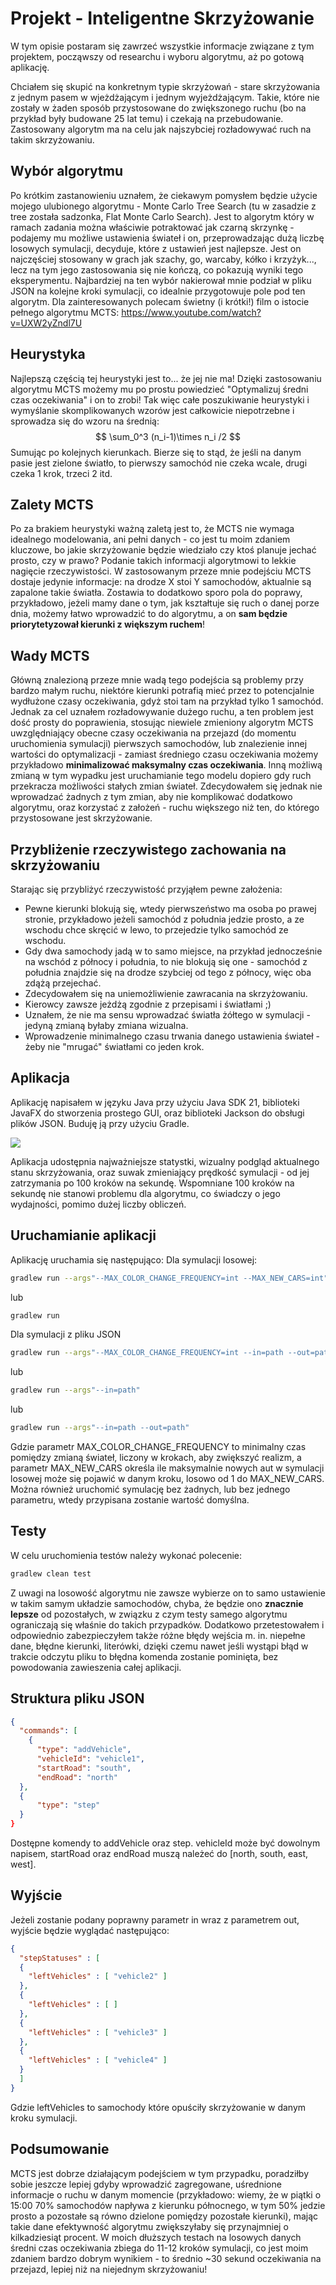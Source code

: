 ﻿# Projekt - Inteligentne Skrzyżowanie

W tym opisie postaram się zawrzeć wszystkie informacje związane z tym projektem, począwszy od researchu i wyboru algorytmu, aż po gotową aplikację.

Chciałem się skupić na konkretnym typie skrzyżowań - stare skrzyżowania z jednym pasem w wjeżdżającym i jednym wyjeżdżającym. Takie, które nie zostały w żaden sposób przystosowane do zwiększonego ruchu (bo na przykład były budowane 25 lat temu) i czekają na przebudowanie. Zastosowany algorytm ma na celu jak najszybciej rozładowywać ruch na takim skrzyżowaniu.


## Wybór algorytmu

Po krótkim zastanowieniu uznałem, że ciekawym pomysłem będzie użycie mojego ulubionego algorytmu - Monte Carlo Tree Search (tu w zasadzie z tree została sadzonka, Flat Monte Carlo Search). Jest to algorytm który w ramach zadania można właściwie potraktować jak czarną skrzynkę - podajemy mu możliwe ustawienia świateł i on, przeprowadzając dużą liczbę losowych symulacji, decyduje, które z ustawień jest najlepsze. 
Jest on najczęściej stosowany w grach jak szachy, go, warcaby, kółko i krzyżyk..., lecz na tym jego zastosowania się nie kończą, co pokazują wyniki tego eksperymentu.
Najbardziej na ten wybór nakierował mnie podział w pliku JSON na kolejne kroki symulacji, co idealnie przygotowuje pole pod ten algorytm.
Dla zainteresowanych polecam świetny (i krótki!) film o istocie pełnego algorytmu MCTS: https://www.youtube.com/watch?v=UXW2yZndl7U

## Heurystyka

Najlepszą częścią tej heurystyki jest to... że jej nie ma! Dzięki zastosowaniu algorytmu MCTS możemy mu po prostu powiedzieć "Optymalizuj średni czas oczekiwania" i on to zrobi! Tak więc całe poszukiwanie heurystyki i  wymyślanie skomplikowanych wzorów jest całkowicie niepotrzebne i sprowadza się do wzoru na średnią:
$$
 \sum_0^3 (n_i-1)\times n_i /2
$$
Sumując po kolejnych kierunkach. Bierze się to stąd, że jeśli na danym pasie jest zielone światło, to pierwszy samochód nie czeka wcale, drugi czeka 1 krok, trzeci 2 itd.

## Zalety MCTS

Po za brakiem heurystyki ważną zaletą jest to, że MCTS nie wymaga idealnego modelowania, ani pełni danych - co jest tu moim zdaniem kluczowe, bo jakie skrzyżowanie będzie wiedziało czy ktoś planuje jechać prosto, czy w prawo? Podanie takich informacji algorytmowi to lekkie nagięcie rzeczywistości.
W zastosowanym przeze mnie podejściu MCTS dostaje jedynie informacje: na drodze X stoi Y samochodów, aktualnie są zapalone takie światła. Zostawia to dodatkowo sporo pola do poprawy, przykładowo, jeżeli mamy dane o tym, jak kształtuje się ruch o danej porze dnia, możemy łatwo wprowadzić to do algorytmu, a on **sam będzie priorytetyzował kierunki z większym ruchem**!

## Wady MCTS
Główną znalezioną przeze mnie wadą tego podejścia są problemy przy bardzo małym ruchu, niektóre kierunki potrafią mieć przez to potencjalnie wydłużone czasy oczekiwania, gdyż stoi tam na przykład tylko 1 samochód.
Jednak za cel uznałem rozładowywanie dużego ruchu, a ten problem jest dość prosty do poprawienia, stosując niewiele zmieniony algorytm MCTS uwzględniający obecne czasy oczekiwania na przejazd (do momentu uruchomienia symulacji) pierwszych samochodów, lub znalezienie innej wartości do optymalizacji - zamiast średniego czasu oczekiwania możemy przykładowo **minimalizować maksymalny czas oczekiwania**.
Inną możliwą zmianą w tym wypadku jest uruchamianie tego modelu dopiero gdy ruch przekracza możliwości stałych zmian świateł.
Zdecydowałem się jednak nie wprowadzać żadnych z tym zmian, aby nie komplikować dodatkowo algorytmu, oraz korzystać z założeń - ruchu większego niż ten, do którego przystosowane jest skrzyżowanie.


## Przybliżenie rzeczywistego zachowania na skrzyżowaniu

Starając się przybliżyć rzeczywistość przyjąłem pewne założenia:

 - Pewne kierunki blokują się, wtedy pierwszeństwo ma osoba po prawej stronie, przykładowo jeżeli samochód z południa jedzie prosto, a ze wschodu chce skręcić w lewo, to przejedzie tylko samochód ze wschodu.
 - Gdy dwa samochody jadą w to samo miejsce, na przykład jednocześnie na wschód z północy i południa, to nie blokują się one - samochód z południa znajdzie się na drodze szybciej od tego z północy, więc oba zdążą przejechać.
 - Zdecydowałem się na uniemożliwienie zawracania na skrzyżowaniu.
 - Kierowcy zawsze jeżdżą zgodnie z przepisami i światłami ;)
 - Uznałem, że nie ma sensu wprowadzać światła żółtego w symulacji - jedyną zmianą byłaby zmiana wizualna.
 - Wprowadzenie minimalnego czasu trwania danego ustawienia świateł - żeby nie "mrugać" światłami co jeden krok.

## Aplikacja

Aplikację napisałem w języku Java przy użyciu Java SDK 21, biblioteki JavaFX do stworzenia prostego GUI, oraz biblioteki Jackson do obsługi plików JSON. 
Buduję ją przy użyciu Gradle.

![](https://i.imgur.com/nQTBFVq.png)

Aplikacja udostępnia najważniejsze statystki, wizualny podgląd aktualnego stanu skrzyżowania, oraz suwak zmieniający prędkość symulacji - od jej zatrzymania po 100 kroków na sekundę.
Wspomniane 100 kroków na sekundę nie stanowi problemu dla algorytmu, co świadczy o jego wydajności, pomimo dużej liczby obliczeń.

## Uruchamianie aplikacji

Aplikację uruchamia się następująco:
Dla symulacji losowej:
```bash
gradlew run --args"--MAX_COLOR_CHANGE_FREQUENCY=int --MAX_NEW_CARS=int"
```
lub
```bash
gradlew run
```
Dla symulacji z pliku JSON
```bash
gradlew run --args"--MAX_COLOR_CHANGE_FREQUENCY=int --in=path --out=path"
```
lub
```bash
gradlew run --args"--in=path"
```
lub
```bash
gradlew run --args"--in=path --out=path"
```
Gdzie parametr MAX_COLOR_CHANGE_FREQUENCY to minimalny czas pomiędzy zmianą świateł, liczony w krokach, aby zwiększyć realizm, a parametr MAX_NEW_CARS określa ile maksymalnie nowych aut w symulacji losowej może się pojawić w danym kroku, losowo od 1 do MAX_NEW_CARS. Można również uruchomić symulację bez żadnych, lub bez jednego parametru, wtedy przypisana zostanie wartość domyślna.

## Testy
W celu uruchomienia testów należy wykonać polecenie:
```bash
gradlew clean test
```

Z uwagi na losowość algorytmu nie zawsze wybierze on to samo ustawienie w takim samym układzie samochodów, chyba, że będzie ono **znacznie lepsze** od pozostałych, w związku z czym testy samego algorytmu ograniczają się właśnie do takich przypadków.
Dodatkowo przetestowałem i odpowiednio zabezpieczyłem także różne błędy wejścia m. in. niepełne dane, błędne kierunki, literówki, dzięki czemu nawet jeśli wystąpi błąd w trakcie odczytu pliku to błędna komenda zostanie pominięta, bez powodowania zawieszenia całej aplikacji.

## Struktura pliku JSON

```json
{  
  "commands": [  
    {  
      "type": "addVehicle",  
      "vehicleId": "vehicle1",  
      "startRoad": "south",  
      "endRoad": "north"  
  },
  {
	  "type": "step"
  }
}
```

Dostępne komendy to addVehicle oraz step. vehicleId może być dowolnym napisem, startRoad oraz endRoad muszą należeć do [north, south, east, west].

## Wyjście

Jeżeli zostanie podany poprawny parametr in wraz z parametrem out, wyjście będzie wyglądać następująco:
```json
{  
  "stepStatuses" : [ 
  {  
    "leftVehicles" : [ "vehicle2" ]  
  }, 
  {  
    "leftVehicles" : [ ]  
  }, 
  {  
    "leftVehicles" : [ "vehicle3" ]  
  }, 
  {  
    "leftVehicles" : [ "vehicle4" ]  
  } 
  ]  
}
```
Gdzie leftVehicles to samochody które opuściły skrzyżowanie w danym kroku symulacji.

## Podsumowanie
MCTS jest dobrze działającym podejściem w tym przypadku, poradziłby sobie jeszcze lepiej gdyby wprowadzić zagregowane, uśrednione informacje o ruchu w danym momencie (przykładowo: wiemy, że w piątki o 15:00 70% samochodów napływa z kierunku północnego, w tym 50% jedzie prosto a pozostałe są równo dzielone pomiędzy pozostałe kierunki), mając takie dane efektywność algorytmu zwiększyłaby się przynajmniej o kilkadziesiąt procent.
W moich dłuższych testach na losowych danych średni czas oczekiwania zbiega do 11-12 kroków symulacji, co jest moim zdaniem bardzo dobrym wynikiem - to średnio ~30 sekund oczekiwania na przejazd, lepiej niż na niejednym skrzyżowaniu!
